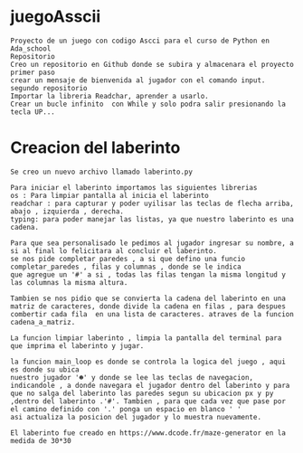 # juegoAsscii
    Proyecto de un juego con codigo Ascci para el curso de Python en Ada_school
    Repositorio
    Creo un repositorio en Github donde se subira y almacenara el proyecto
    primer paso
    crear un mensaje de bienvenida al jugador con el comando input.
    segundo repositorio
    Importar la libreria Readchar, aprender a usarlo.   
    Crear un bucle infinito  con While y solo podra salir presionando la tecla UP...

# Creacion del laberinto

    Se creo un nuevo archivo llamado laberinto.py

    Para iniciar el laberinto importamos las siguientes librerias
    os : Para limpiar pantalla al inicia el laberinto
    readchar : para capturar y poder uyilisar las teclas de flecha arriba, abajo , izquierda , derecha.
    typing: para poder manejar las listas, ya que nuestro laberinto es una cadena.

    Para que sea personalisado le pedimos al jugador ingresar su nombre, a si al final lo felicitara al concluir el laberinto.
    se nos pide completar paredes , a si que defino una funcio completar_paredes , filas y columnas , donde se le indica
    que agregue un '#' a si , todas las filas tengan la misma longitud y las columnas la misma altura.

    Tambien se nos pidio que se convierta la cadena del laberinto en una matriz de caracteres, donde divide la cadena en filas , para despues combertir cada fila  en una lista de caracteres. atraves de la funcion cadena_a_matriz.

    La funcion limpiar laberinto , limpia la pantalla del terminal para que imprima el laberinto y jugar.

    la funcion main_loop es donde se controla la logica del juego , aqui es donde su ubica 
    nuestro jugador '☻' y donde se lee las teclas de navegacion, indicandole , a donde navegara el jugador dentro del laberinto y para que no salga del laberinto las paredes segun su ubicacion px y py ,dentro del laberinto .'#'. Tambien , para que cada vez que pase por el camino definido con '.' ponga un espacio en blanco ' '
    asi actualiza la posicion del jugador y lo muestra nuevamente.

    El laberinto fue creado en https://www.dcode.fr/maze-generator en la medida de 30*30

